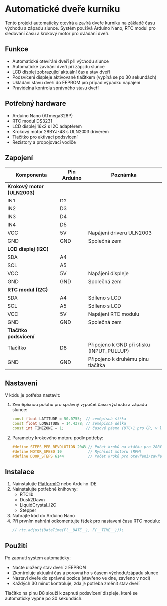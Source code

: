 # Automatické dveře kurníku

Tento projekt automaticky otevírá a zavírá dveře kurníku na základě času východu a západu slunce. Systém používá Arduino Nano, RTC modul pro sledování času a krokový motor pro ovládání dveří.

## Funkce

- Automatické otevírání dveří při východu slunce
- Automatické zavírání dveří při západu slunce
- LCD displej zobrazující aktuální čas a stav dveří
- Podsvícení displeje aktivované tlačítkem (vypíná se po 30 sekundách)
- Ukládání stavu dveří do EEPROM pro případ výpadku napájení
- Pravidelná kontrola správného stavu dveří

## Potřebný hardware

- Arduino Nano (ATmega328P)
- RTC modul DS3231
- LCD displej 16x2 s I2C adaptérem
- Krokový motor 28BYJ-48 s ULN2003 driverem
- Tlačítko pro aktivaci podsvícení
- Rezistory a propojovací vodiče

## Zapojení

| Komponenta | Pin Arduino | Poznámka |
|------------|-------------|----------|
| **Krokový motor (ULN2003)** | | |
| IN1 | D2 | |
| IN2 | D3 | |
| IN3 | D4 | |
| IN4 | D5 | |
| VCC | 5V | Napájení driveru ULN2003 |
| GND | GND | Společná zem |
| **LCD displej (I2C)** | | |
| SDA | A4 | |
| SCL | A5 | |
| VCC | 5V | Napájení displeje |
| GND | GND | Společná zem |
| **RTC modul (I2C)** | | |
| SDA | A4 | Sdíleno s LCD |
| SCL | A5 | Sdíleno s LCD |
| VCC | 5V | Napájení RTC modulu |
| GND | GND | Společná zem |
| **Tlačítko podsvícení** | | |
| Tlačítko | D8 | Připojeno k GND při stisku (INPUT_PULLUP) |
| GND | GND | Připojeno k druhému pinu tlačítka |

## Nastavení

V kódu je potřeba nastavit:

1. Zeměpisnou polohu pro správný výpočet času východu a západu slunce:
   ```cpp
   const float LATITUDE = 50.0755;  // zeměpisná šířka
   const float LONGITUDE = 14.4378; // zeměpisná délka
   const int TIMEZONE = 1;          // časové pásmo (UTC+1 pro ČR, v létě +2)
   ```

2. Parametry krokového motoru podle potřeby:
   ```cpp
   #define STEPS_PER_REVOLUTION 2048 // Počet kroků na otáčku pro 28BYJ-48
   #define MOTOR_SPEED 10            // Rychlost motoru (RPM)
   #define DOOR_STEPS 6144           // Počet kroků pro otevření/zavření (1 otáčka - 2048)
   ```

## Instalace

1. Nainstalujte [PlatformIO](https://platformio.org/) nebo Arduino IDE
2. Nainstalujte potřebné knihovny:
   - RTClib
   - Dusk2Dawn
   - LiquidCrystal_I2C
   - Stepper
3. Nahrajte kód do Arduino Nano
4. Při prvním nahrání odkomentujte řádek pro nastavení času RTC modulu:
   ```cpp
   // rtc.adjust(DateTime(F(__DATE__), F(__TIME__)));
   ```

## Použití

Po zapnutí systém automaticky:
- Načte uložený stav dveří z EEPROM
- Zkontroluje aktuální čas a porovná ho s časem východu/západu slunce
- Nastaví dveře do správné pozice (otevřeno ve dne, zavřeno v noci)
- Každých 30 minut kontroluje, zda je potřeba změnit stav dveří

Tlačítko na pinu D8 slouží k zapnutí podsvícení displeje, které se automaticky vypne po 30 sekundách.